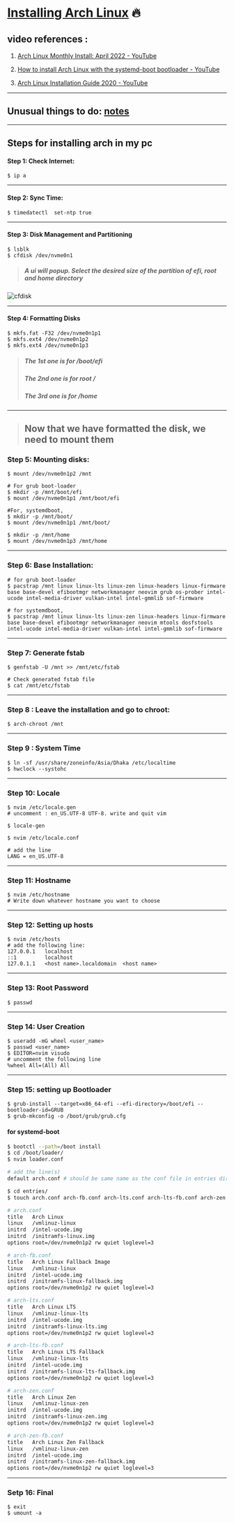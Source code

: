 # <u>Installing Arch Linux</u> 🔥

## video references :

1. [Arch Linux Monthly Install: April 2022 - YouTube](https://www.youtube.com/watch?v=HIXnT178TgI&list=PL-odKaUzOz3JarNUoE7jMEL537pmjc1hn&index=21)

2. [How to install Arch Linux with the systemd-boot bootloader - YouTube](https://www.youtube.com/watch?v=FFXRFTrZ2Lk)

3. [Arch Linux Installation Guide 2020 - YouTube](https://www.youtube.com/watch?v=PQgyW10xD8s)

---

## Unusual things to do: [notes](./notes.md)

---

## Steps for installing arch in my pc

#### Step 1: Check Internet:

```
$ ip a
```

---

#### Step 2: Sync Time:

```
$ timedatectl  set-ntp true
```

---

#### Step 3: Disk Management and Partitioning

```
$ lsblk
$ cfdisk /dev/nvme0n1
```

> ##### A ui will popup. Select the desired size of the partition of efi, root and home directory

![cfdisk](./images/Cfdisk.png)

---

#### Step 4: Formatting Disks

```
$ mkfs.fat -F32 /dev/nvme0n1p1
$ mkfs.ext4 /dev/nvme0n1p2
$ mkfs.ext4 /dev/nvme0n1p3
```

> ##### The 1st one is for /boot/efi
> 
> ##### The 2nd one is for root /
> 
> ##### The 3rd one is for /home

---

> ## Now that we have formatted the disk, we need to mount them

### Step 5: Mounting disks:

```
$ mount /dev/nvme0n1p2 /mnt

# For grub boot-loader
$ mkdir -p /mnt/boot/efi
$ mount /dev/nvme0n1p1 /mnt/boot/efi

#For, systemdboot,
$ mkdir -p /mnt/boot/
$ mount /dev/nvme0n1p1 /mnt/boot/

$ mkdir -p /mnt/home
$ mount /dev/nvme0n1p3 /mnt/home
```

---

### Step 6: Base Installation:

```
# for grub boot-loader
$ pacstrap /mnt linux linux-lts linux-zen linux-headers linux-firmware base base-devel efibootmgr networkmanager neovim grub os-prober intel-ucode intel-media-driver vulkan-intel intel-gmmlib sof-firmware

# for systemdboot,
$ pacstrap /mnt linux linux-lts linux-zen linux-headers linux-firmware base base-devel efibootmgr networkmanager neovim mtools dosfstools intel-ucode intel-media-driver vulkan-intel intel-gmmlib sof-firmware
```

---

### Step 7: Generate fstab

```
$ genfstab -U /mnt >> /mnt/etc/fstab

# Check generated fstab file
$ cat /mnt/etc/fstab
```

---

### Step 8 : Leave the installation and go to chroot:

```
$ arch-chroot /mnt
```

---

### Step 9 : System Time

```
$ ln -sf /usr/share/zoneinfo/Asia/Dhaka /etc/localtime
$ hwclock --systohc
```

---

### Step 10: Locale

```
$ nvim /etc/locale.gen
# uncomment : en_US.UTF-8 UTF-8. write and quit vim

$ locale-gen

$ nvim /etc/locale.conf

# add the line
LANG = en_US.UTF-8
```

---

### Step 11: Hostname

```
$ nvim /etc/hostname
# Write down whatever hostname you want to choose
```

---

### Step 12: Setting up hosts

```
$ nvim /etc/hosts
# add the following line:
127.0.0.1   localhost
::1         localhost
127.0.1.1   <host name>.localdomain  <host name>
```

---

### Step 13: Root Password

```
$ passwd
```

---

### Step 14: User Creation

```
$ useradd -mG wheel <user_name>
$ passwd <user_name>
$ EDITOR=nvim visudo
# uncomment the following line
%wheel All=(All) All
```

---

### Step 15: setting up Bootloader

```
$ grub-install --target=x86_64-efi --efi-directory=/boot/efi --bootloader-id=GRUB
$ grub-mkconfig -o /boot/grub/grub.cfg
```

#### for systemd-boot

```sh
$ bootctl --path=/boot install
$ cd /boot/loader/
$ nvim loader.conf

# add the line(s)
default arch.conf # should be same name as the conf file in entries directory

$ cd entries/
$ touch arch.conf arch-fb.conf arch-lts.conf arch-lts-fb.conf arch-zen.conf arch-zen-fb.conf

# arch.conf
title	Arch Linux
linux	/vmlinuz-linux
initrd	/intel-ucode.img
initrd	/initramfs-linux.img
options	root=/dev/nvme0n1p2 rw quiet loglevel=3

# arch-fb.conf
title	Arch Linux Fallback Image
linux	/vmlinuz-linux
initrd	/intel-ucode.img
initrd	/initramfs-linux-fallback.img
options	root=/dev/nvme0n1p2 rw quiet loglevel=3

# arch-lts.conf
title	Arch Linux LTS
linux	/vmlinuz-linux-lts
initrd	/intel-ucode.img
initrd	/initramfs-linux-lts.img
options	root=/dev/nvme0n1p2 rw quiet loglevel=3

# arch-lts-fb.conf
title	Arch Linux LTS Fallback
linux	/vmlinuz-linux-lts
initrd	/intel-ucode.img
initrd	/initramfs-linux-lts-fallback.img
options	root=/dev/nvme0n1p2 rw quiet loglevel=3

# arch-zen.conf
title	Arch Linux Zen
linux	/vmlinuz-linux-zen
initrd	/intel-ucode.img
initrd	/initramfs-linux-zen.img
options	root=/dev/nvme0n1p2 rw quiet loglevel=3

# arch-zen-fb.conf
title	Arch Linux Zen Fallback
linux	/vmlinuz-linux-zen
initrd	/intel-ucode.img
initrd	/initramfs-linux-zen-fallback.img
options	root=/dev/nvme0n1p2 rw quiet loglevel=3
```

---

### Setp 16: Final

```
$ exit
$ umount -a
```